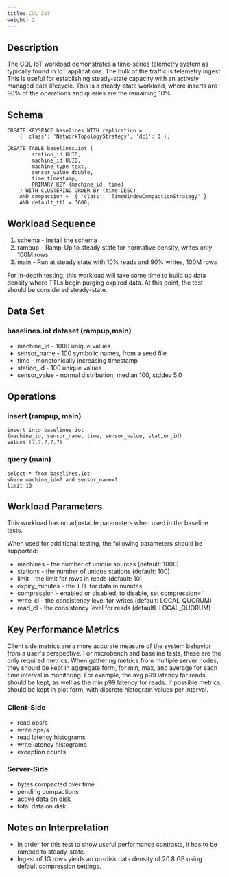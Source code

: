 ```yaml
---
title: CQL IoT
weight: 2
---
```


## Description

The CQL IoT workload demonstrates a time-series telemetry system as typically found in IoT applications. The bulk of the
traffic is telemetry ingest. This is useful for establishing steady-state capacity with an actively managed data
lifecycle. This is a steady-state workload, where inserts are 90% of the operations and queries are the remaining 10%.

## Schema

    CREATE KEYSPACE baselines WITH replication =
        { 'class': 'NetworkTopologyStrategy', 'dc1': 3 };

    CREATE TABLE baselines.iot (
            station_id UUID,
            machine_id UUID,
            machine_type text,
            sensor_value double,
            time timestamp,
            PRIMARY KEY (machine_id, time)
        ) WITH CLUSTERING ORDER BY (time DESC)
        AND compaction =  { 'class': 'TimeWindowCompactionStrategy' }
        AND default_ttl = 3600;

## Workload Sequence

1. schema - Install the schema
2. rampup - Ramp-Up to steady state for normative density, writes only 100M rows
3. main - Run at steady state with 10% reads and 90% writes, 100M rows

For in-depth testing, this workload will take some time to build up data density where TTLs begin purging expired data.
At this point, the test should be considered steady-state.

## Data Set

### baselines.iot dataset (rampup,main)

- machine_id - 1000 unique values
- sensor_name - 100 symbolic names, from a seed file
- time - monotonically increasing timestamp
- station_id - 100 unique values
- sensor_value - normal distribution, median 100, stddev 5.0

## Operations

### insert (rampup, main)

    insert into baselines.iot
    (machine_id, sensor_name, time, sensor_value, station_id)
    values (?,?,?,?,?)

### query (main)

    select * from baselines.iot
    where machine_id=? and sensor_name=?
    limit 10

## Workload Parameters

This workload has no adjustable parameters when used in the baseline tests.

When used for additional testing, the following parameters should be supported:

- machines - the number of unique sources (default: 1000)
- stations - the number of unique stations (default: 100)
- limit - the limit for rows in reads (default: 10)
- expiry_minutes - the TTL for data in minutes.
- compression - enabled or disabled, to disable, set compression=''
- write_cl - the consistency level for writes (default: LOCAL_QUORUM)
- read_cl - the consistency level for reads (defaultL LOCAL_QUORUM)

## Key Performance Metrics

Client side metrics are a more accurate measure of the system behavior from a user's perspective. For microbench and
baseline tests, these are the only required metrics. When gathering metrics from multiple server nodes, they should be
kept in aggregate form, for min, max, and average for each time interval in monitoring. For example, the avg p99 latency
for reads should be kept, as well as the min p99 latency for reads. If possible metrics, should be kept in plot form,
with discrete histogram values per interval.

### Client-Side

- read ops/s
- write ops/s
- read latency histograms
- write latency histograms
- exception counts

### Server-Side

- bytes compacted over time
- pending compactions
- active data on disk
- total data on disk

## Notes on Interpretation

- In order for this test to show useful performance contrasts, it has to be ramped to steady-state.
- Ingest of 1G rows yields an on-disk data density of 20.8 GB using default compression settings.




